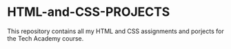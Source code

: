 # HTML-and-CSS-PROJECTS

This repository contains all my HTML and CSS assignments and porjects for the Tech Academy course.
